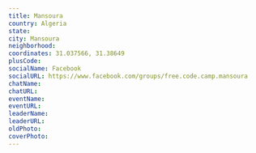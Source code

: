 ```yaml
---
title: Mansoura
country: Algeria
state: 
city: Mansoura
neighborhood: 
coordinates: 31.037566, 31.38649
plusCode:
socialName: Facebook
socialURL: https://www.facebook.com/groups/free.code.camp.mansoura
chatName:
chatURL:
eventName:
eventURL:
leaderName:
leaderURL:
oldPhoto: 
coverPhoto:
---
```

